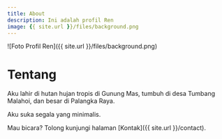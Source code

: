 ```yaml
---
title: About
description: Ini adalah profil Ren
image: {{ site.url }}/files/background.png
---
```

![Foto Profil Ren]({{ site.url }}/files/background.png)

# Tentang

Aku lahir di hutan hujan tropis di Gunung Mas, tumbuh di desa Tumbang Malahoi, dan besar di Palangka Raya.

Aku suka segala yang minimalis.

Mau bicara? Tolong kunjungi halaman [Kontak]({{ site.url }}/contact).
